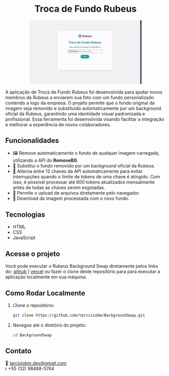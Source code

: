 <h1 align="center">Troca de Fundo Rubeus</h1>

<p align="center">
  <img alt="" src="preview.gif" width="70%">
</p>

<p>A aplicação de Troca de Fundo Rubeus foi desenvolvida para ajudar novos membros da Rubeus a enviarem sua foto com um fundo personalizado contendo a logo da empresa. O projeto permite que o fundo original da imagem seja removido e substituído automaticamente por um background oficial da Rubeus, garantindo uma identidade visual padronizada e profissional. Essa ferramenta foi desenvolvida visando facilitar a integração e melhorar a experiência de novos colaboradores. </p>

## Funcionalidades

- 🖼️ Remove automaticamente o fundo de qualquer imagem carregada, utilizando a API do **RemoveBG**.
- 🎨 Substitui o fundo removido por um background oficial da Rubeus.
- 🔁 Alterna entre 12 chaves da API automaticamente para evitar interrupções quando o limite de tokens de uma chave é atingido. Com isso, é possível processar até 600 tokens atualizados mensalmente antes de todas as chaves serem esgotadas.
- 📂 Permite o upload de arquivos diretamente pelo navegador.
- 💾 Download da imagem processada com o novo fundo.

## Tecnologias
- HTML
- CSS
- JavaScript 

## Acesse o projeto
Você pode executar o Rubeus Background Swap diretamente pelos links do: [github](https://tarcisiobm.github.io/BackgroundSwap/) | [vercel](https://background-swap.vercel.app) ou  fazer o clone deste repositório para para executar a aplicação localmente em sua máquina.

## Como Rodar Localmente

1. Clone o repositório:
   ```bash
   git clone https://github.com/tarcisiobm/BackgroundSwap.git
   ```
2. Navegue até o diretório do projeto:
   ```bash
   cd BackgroundSwap
   ```
## Contato
📧 tarcisiobm.dev@gmail.com  
📞 +55 (32) 98488-5764
